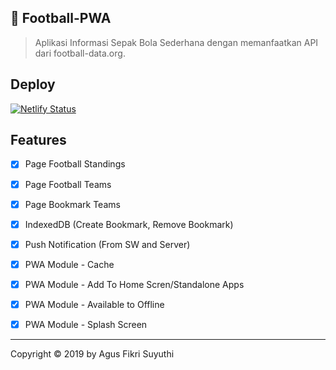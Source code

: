 ## 🚀 Football-PWA
> Aplikasi Informasi Sepak Bola Sederhana dengan memanfaatkan API dari football-data.org.

## Deploy
[![Netlify Status](https://api.netlify.com/api/v1/badges/364ae141-ed80-447e-ad11-b3b8d7227d30/deploy-status)](https://app.netlify.com/sites/football-pwa/deploys)

## Features
- [x] Page Football Standings
- [x] Page Football Teams
- [x] Page Bookmark Teams
- [x] IndexedDB (Create Bookmark, Remove Bookmark)
- [x] Push Notification (From SW and Server)
- [x] PWA Module - Cache
- [x] PWA Module - Add To Home Scren/Standalone Apps
- [x] PWA Module - Available to Offline
- [x] PWA Module - Splash Screen


* * *

Copyright © 2019 by Agus Fikri Suyuthi